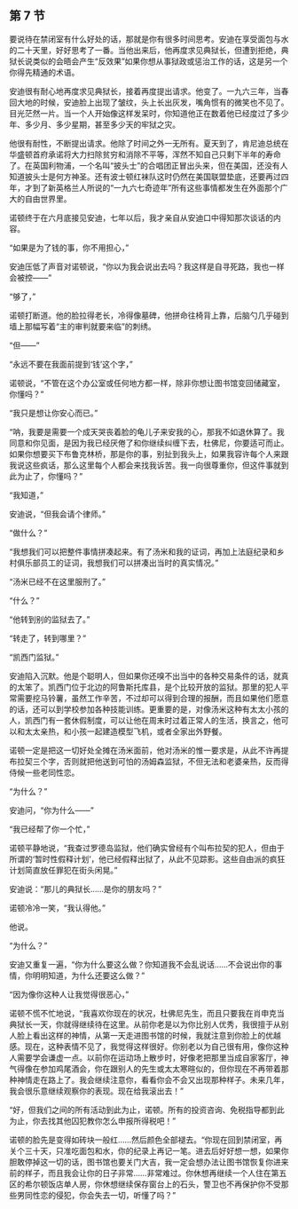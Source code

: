 ## 第 7 节

  要说待在禁闭室有什么好处的话，那就是你有很多时间思考。安迪在享受面包与水的二十天里，好好思考了一番。当他出来后，他再度求见典狱长，但遭到拒绝，典狱长说类似的会晤会产生“反效果”如果你想从事狱政或惩治工作的话，这是另一个你得先精通的术语。

  安迪很有耐心地再度求见典狱长，接着再度提出请求。他变了。一九六三年，当春回大地的时候，安迪脸上出现了皱纹，头上长出灰发，嘴角惯有的微笑也不见了。目光茫然一片。当一个人开始像这样发呆时，你知道他正在数着他已经度过了多少年、多少月、多少星期，甚至多少天的牢狱之灾。

  他很有耐性，不断提出请求。他除了时间之外一无所有。夏天到了，肯尼迪总统在华盛顿首府承诺将大力扫除贫穷和消除不平等，浑然不知自己只剩下半年的寿命了。在英国利物浦，一个名叫“披头士”的合唱团正冒出头来，但在美国，还没有人知道披头士是何方神圣。还有波士顿红袜队这时仍然在美国联盟垫底，还要再过四年，才到了新英格兰人所说的“一九六七奇迹年”所有这些事情都发生在外面那个广大的自由世界里。

  诺顿终于在六月底接见安迪，七年以后，我才亲自从安迪口中得知那次谈话的内容。

  “如果是为了钱的事，你不用担心，”

  安迪压低了声音对诺顿说，“你以为我会说出去吗？我这样是自寻死路，我也一样会被控——”

  “够了，”

  诺顿打断道。他的脸拉得老长，冷得像墓碑，他拼命往椅背上靠，后脑勺几乎碰到墙上那幅写着“主的审判就要来临”的刺绣。

  “但——”

  “永远不要在我面前提到‘钱’这个字，”

  诺顿说，“不管在这个办公室或任何地方都一样，除非你想让图书馆变回储藏室，你懂吗？”

  “我只是想让你安心而已。”

  “呐，我要是需要一个成天哭丧着脸的龟儿子来安我的心，那我不如退休算了。我同意和你见面，是因为我已经厌倦了和你继续纠缠下去，杜佛尼，你要适可而止。如果你想要买下布鲁克林桥，那是你的事，别扯到我头上，如果我容许每个人来跟我说这些疯话，那么这里每个人都会来找我诉苦。我一向很尊重你，但这件事就到此为止了，你懂吗？”

  “我知道，”

  安迪说，“但我会请个律师。”

  “做什么？”

  “我想我们可以把整件事情拼凑起来。有了汤米和我的证词，再加上法庭纪录和乡村俱乐部员工的证词，我想我们可以拼凑出当时的真实情况。”

  “汤米已经不在这里服刑了。”

  “什么？”

  “他转到别的监狱去了。”

  “转走了，转到哪里？”

  “凯西门监狱。”

  安迪陷入沉默。他是个聪明人，但如果你还嗅不出当中的各种交易条件的话，就真的太笨了。凯西门位于北边的阿鲁斯托库县，是个比较开放的监狱。那里的犯人平常需要挖马铃薯，虽然工作辛苦，不过却可以得到合理的报酬，而且如果他们愿意的话，还可以到学校参加各种技能训练。更重要的是，对像汤米这种有太太小孩的人，凯西门有一套休假制度，可以让他在周末时过着正常人的生活，换言之，他可以和太太亲热，和小孩一起建造模型飞机，或者全家出外野餐。

  诺顿一定是把这一切好处全摊在汤米面前，他对汤米的惟一要求是，从此不许再提布拉契三个字，否则就把他送到可怕的汤姆森监狱，不但无法和老婆亲热，反而得侍候一些老同性恋。

  “为什么？”

  安迪问，“你为什么——”

  “我已经帮了你一个忙，”

  诺顿平静地说，“我查过罗德岛监狱，他们确实曾经有个叫布拉契的犯人，但由于所谓的‘暂时性假释计划’，他已经假释出狱了，从此不见踪影。这些自由派的疯狂计划简直放任罪犯在街头闲晃。”

  安迪说：“那儿的典狱长……是你的朋友吗？”

  诺顿冷冷一笑，“我认得他。”

  他说。

  “为什么？”

  安迪又重复一遍，“你为什么要这么做？你知道我不会乱说话……不会说出你的事情，你明明知道，为什么还要这么做？”

  “因为像你这种人让我觉得很恶心，”

  诺顿不慌不忙地说，“我喜欢你现在的状况，杜佛尼先生，而且只要我在肖申克当典狱长一天，你就得继续待在这里。从前你老是以为你比别人优秀，我很擅于从别人脸上看出这样的神情，从第一天走进图书馆的时候，我就注意到你脸上的优越感。现在，这种表情不见了，我觉得这样很好。你别老以为自己很有用，像你这种人需要学会谦虚一点。以前你在运动场上散步时，好像老把那里当成自家客厅，神气得像在参加鸡尾酒会，你在跟别人的先生或太太寒暄似的，但你现在不再带着那种神情走在路上了。我会继续注意你，看看你会不会又出现那种样子。未来几年，我会很乐意继续观察你的表现。现在给我滚出去！”

  “好，但我们之间的所有活动到此为止，诺顿。所有的投资咨询、免税指导都到此为止，你去找其他囚犯教你怎么申报所得税吧！”

  诺顿的脸先是变得如砖块一般红……然后颜色全部褪去。“你现在回到禁闭室，再关个三十天，只准吃面包和水，你的纪录上再记一笔。进去后好好想一想，如果你胆敢停掉这一切的话，图书馆也要关门大吉，我一定会想办法让图书馆恢复你进来前的样子，而且我会让你的日子非常……非常难过。你休想再继续一个人住在第五区的希尔顿饭店单人房，你休想继续保存窗台上的石头，警卫也不再保护你不受那些男同性恋的侵犯，你会失去一切，听懂了吗？”